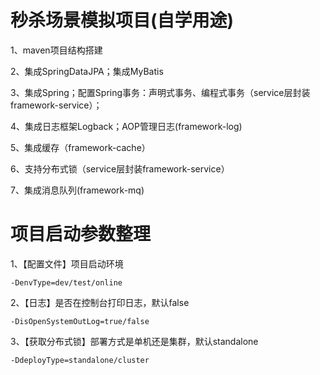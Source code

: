 # 秒杀场景模拟项目(自学用途)

1、maven项目结构搭建

2、集成SpringDataJPA；集成MyBatis

3、集成Spring；配置Spring事务：声明式事务、编程式事务（service层封装framework-service）；

4、集成日志框架Logback；AOP管理日志(framework-log)

5、集成缓存（framework-cache）

6、支持分布式锁（service层封装framework-service）

7、集成消息队列(framework-mq)


# 项目启动参数整理

1、【配置文件】项目启动环境

```-DenvType=dev/test/online ```

2、【日志】是否在控制台打印日志，默认false
  
```-DisOpenSystemOutLog=true/false ```

3、【获取分布式锁】部署方式是单机还是集群，默认standalone

```-DdeployType=standalone/cluster ```

